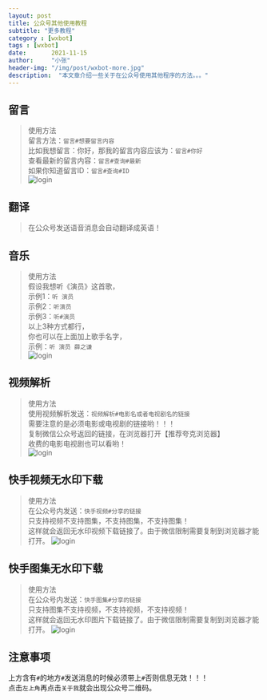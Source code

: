 ```yaml
---
layout: post
title: 公众号其他使用教程
subtitle: "更多教程"
category : [wxbot]
tags : [wxbot]
date:       2021-11-15
author:     "小张"
header-img: "/img/post/wxbot-more.jpg"
description:  "本文章介绍一些关于在公众号使用其他程序的方法。。。"
---
```

  
## 留言
> 使用方法  
留言方法：`留言#想要留言内容`  
比如我想留言：你好，那我的留言内容应该为：`留言#你好`  
查看最新的留言内容：`留言#查询#最新`  
如果你知道留言ID：`留言#查询#ID`   
![login](/img/post/wxbot_more_ly.jpg)
  
## 翻译
> 在公众号发送语音消息会自动翻译成英语！  
  
## 音乐
> 使用方法  
假设我想听《演员》这首歌，  
示例1：`听 演员`  
示例2：`听演员`  
示例3：`听#演员`  
以上3种方式都行，  
你也可以在上面加上歌手名字，  
示例：`听 演员 薛之谦`  
![login](/img/post/wxbot_more_music.jpg)
  
## 视频解析
> 使用方法  
使用视频解析发送：`视频解析#电影名或者电视剧名的链接`  
需要注意的是必须电影或电视剧的链接哟！！！  
复制微信公众号返回的链接，在浏览器打开【推荐夸克浏览器】  
收费的电影电视剧也可以看哟！  
![login](/img/post/wxbot_more_spjx.jpg)

## 快手视频无水印下载
> 使用方法  
在公众号内发送：`快手视频#分享的链接`  
只支持视频不支持图集，不支持图集，不支持图集！  
这样就会返回无水印视频下载链接了。由于微信限制需要复制到浏览器才能打开。
![login](/img/post/wxbot_more_kssp.jpg)

## 快手图集无水印下载
> 使用方法  
在公众号内发送：`快手图集#分享的链接`  
只支持图集不支持视频，不支持视频，不支持视频！  
这样就会返回无水印图片下载链接了。由于微信限制需要复制到浏览器才能打开。
![login](/img/post/wxbot_more_kstj.jpg)

## 注意事项
上方含有`#`的地方`#`发送消息的时候必须带上`#`否则信息无效！！！  
点击`左上角`再点击`关于我`就会出现公众号二维码。
